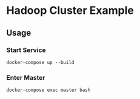 # Hadoop Cluster Example


## Usage


### Start Service
```
docker-compose up --build
```

### Enter Master

```
docker-compose exec master bash
``` 

